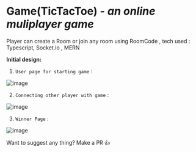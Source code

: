 # Game(TicTacToe) - _an online muliplayer game_

Player can create a Room or join any room using RoomCode , tech used : Typescript, Socket.io , MERN

**Initial design:**

1. `User page for starting game` :

![image](https://github.com/Rudresh-pandey/TicTacToe_online/assets/96531798/b548db2b-39cd-44c3-b021-3f668036731b)

2. `Connecting other player with game` :

![image](https://github.com/Rudresh-pandey/TicTacToe_online/assets/96531798/37894d81-0638-446c-895b-353e2fc12026)

3. `Winner Page` :

![image](https://github.com/Rudresh-pandey/TicTacToe_online/assets/96531798/6958066d-6215-4922-8490-ed008846c7d6)

Want to suggest any thing? Make a PR 👍

